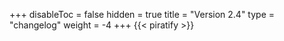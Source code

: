 +++
disableToc = false
hidden = true
title = "Version 2.4"
type = "changelog"
weight = -4
+++
{{< piratify >}}
